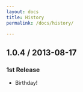 ```yaml
---
layout: docs
title: History
permalink: /docs/history/

---
```


## 1.0.4 / 2013-08-17

### 1st Release
- Birthday!
